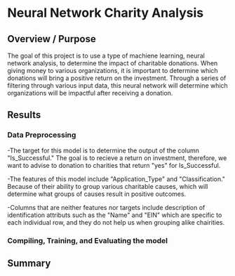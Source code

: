 # Neural Network Charity Analysis
## Overview / Purpose
The goal of this project is to use a type of machiene learning, neural network analysis, to determine the impact of charitable donations. When giving money to various organizations, it is important to determine which donations will bring a positive return on the investment. Through a series of filtering through various input data, this neural network will determine which organizations will be impactful after receiving a donation. 

## Results 
### Data Preprocessing 
-The target for this model is to determine the output of the column "Is_Successful." The goal is to recieve a return on investment, therefore, we want to advise to donation to charities that return "yes" for Is_Successful.

-The features of this model include "Application_Type" and "Classification." Because of their ability to group various charitable causes, which will determine what groups of causes result in positive outcomes.

-Columns that are neither features nor targets include description of identification attributs such as the "Name" and "EIN" which are specific to each individual row, and they do not help us when grouping alike chairities. 

### Compiling, Training, and Evaluating the model 

## Summary 
